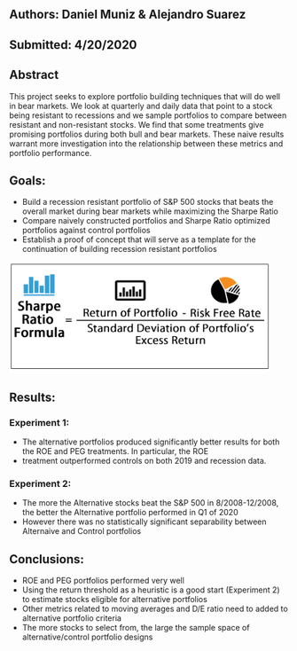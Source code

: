 ﻿## Authors: Daniel Muniz & Alejandro Suarez
 
## Submitted: 4/20/2020
 
## Abstract

This project seeks to explore portfolio building techniques that will do well in bear markets. We look at quarterly and daily data that point to a stock being resistant to recessions and we sample portfolios to compare between resistant and non-resistant stocks. We find that some treatments give promising portfolios during both bull and bear markets. These naive results warrant more investigation into the relationship between these metrics and portfolio performance.



## Goals:
- Build a recession resistant portfolio of S&P 500 stocks that beats the overall market during bear markets while maximizing the Sharpe Ratio
- Compare naively constructed portfolios and Sharpe Ratio optimized portfolios against control portfolios
- Establish a proof of concept that will serve as a template for the continuation of building recession resistant portfolios 

<img src="images/Sharpe_Ratio_Formula.png" width="470" height="200" />





## Results:
### Experiment 1:
* The alternative portfolios produced significantly better results for both the ROE and PEG treatments. In particular, the ROE 
* treatment outperformed controls on both 2019 and recession data. 

### Experiment 2:
* The more the Alternative stocks beat the S&P 500 in 8/2008-12/2008, the better the Alternative portfolio performed in Q1 of 2020
* However there was no statistically significant separability between Alternaive and Control portfolios

## Conclusions:
* ROE and PEG portfolios performed very well
* Using the return threshold as a heuristic is a good start (Experiment 2) to estimate stocks eligible for alternative portfolios 
* Other metrics related to moving averages and D/E ratio need to added to alternative portfolio criteria
* The more stocks to select from, the large the sample space of alternative/control portfolio designs


